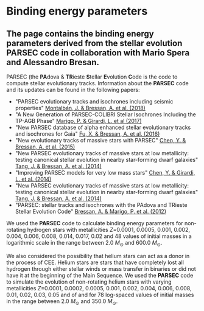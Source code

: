 # Binding energy parameters 
## The page contains the binding energy parameters derived from the stellar evolution PARSEC code in collaboration with Mario Spera and Alessandro Bresan.

PARSEC (the  **PA**dova \&  **TR**ieste **S**tellar  **E**volution **C**ode is the code to compute stellar evolutionary tracks.
Information about the **PARSEC** code and its updates can be found in the following papers:
- "PARSEC evolutionary tracks and isochrones including seismic properties"  [Montalbán, J. & Bressan, A. et al. (2018)](https://ui.adsabs.harvard.edu/abs/2018IAUS..334..343M/abstract)
- "A New Generation of PARSEC-COLIBRI Stellar Isochrones Including the TP-AGB Phase" [Marigo, P. &  Girardi, L. et al (2017)](https://ui.adsabs.harvard.edu/abs/2017ApJ...835...77M/abstract)
- "New PARSEC database of alpha enhanced stellar evolutionary tracks and isochrones for Gaia" [Fu, X. & Bressan, A. et al. (2016)](https://ui.adsabs.harvard.edu/abs/2016IAUFM..29B.144F/abstract)
- "New evolutionary tracks of massive stars with PARSEC" [Chen, Y. & Bressan, A. et al. (2015)](https://ui.adsabs.harvard.edu/abs/2015IAUGA..2257534C/abstract)
- "New PARSEC evolutionary tracks of massive stars at low metallicity: testing canonical stellar evolution in nearby star-forming dwarf galaxies" [Tang, J. &  Bressan, A. et al. (2014)](https://ui.adsabs.harvard.edu/abs/2014MNRAS.445.4287T/abstract)
- "Improving PARSEC models for very low mass stars" [Chen, Y. & Girardi, L. et al. (2014)](https://ui.adsabs.harvard.edu/abs/2014MNRAS.444.2525C/abstract)
- "New PARSEC evolutionary tracks of massive stars at low metallicity: testing canonical stellar evolution in nearby star-forming dwarf galaxies" [Tang, J. & Bressan, A. et al. (2014)](https://ui.adsabs.harvard.edu/abs/2014MNRAS.445.4287T/abstract)
- "PARSEC: stellar tracks and isochrones with the PAdova and TRieste Stellar Evolution Code" [Bressan, A. & Marigo, P. et al. (2012)](https://ui.adsabs.harvard.edu/abs/2012MNRAS.427..127B/abstract)


We used the **PARSEC** code to calculate binding energy parameters for non-rotating hydrogen stars with metallicities $Z$=0.0001, 0.0005, 0.001, 0.002, 0.004, 0.006, 0.008, 0.014, 0.017, 0.02 and  48 values of initial masses in a logarithmic scale in the range between 2.0 $M_{\odot}$ and 600.0 $M_{\odot}$.

We also considered the possibility that helium stars can act as a donor in the process of CEE.
Helium stars are stars that have completely lost all hydrogen  through either stellar winds or mass transfer in binaries or did not have it at the beginning of the Main Sequence. We used the **PARSEC** code to simulate the evolution of non-rotating helium stars with varying metallicities $Z=$0.0001, 0.0002, 0.0005, 0.001, 0.002, 0.004, 0.006, 0.008, 0.01, 0.02, 0.03, 0.05 and of
and  for  78 log-spaced  values of initial masses in the range between 2.0 $M_{\odot}$ and 350.0 $M_{\odot}$. 
